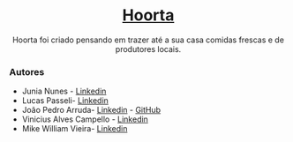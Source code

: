 <h1 align="center">
  <a href="hoorta-ten.vercel.app">Hoorta</a>
</h1>
<p align="center">Hoorta foi criado pensando em trazer até a sua casa comidas frescas e de produtores locais.</p>

<h3>Autores</h3>
<ul>
  <li>
  Junia Nunes - <a href="https://www.linkedin.com/in/jununesb/">Linkedin</a>
  </li>
  <li>
  Lucas Passeli- <a href="https://www.linkedin.com/in/lucas-passeli/">Linkedin</a>
  </li>
  <li>
  João Pedro Arruda- <a href="https://www.linkedin.com/in/jparruda/">Linkedin</a> - <a href="https://github.com/7Cass">GitHub</a>
  </li>
  <li>
  Vinicius Alves Campello - <a href="https://www.linkedin.com/in/viniciusac29/">Linkedin</a>
  </li>
  <li>
  Mike William Vieira- <a href="https://www.linkedin.com/in/mike-william-vieira-45963014b/">Linkedin</a>
  </li>
</ul>
